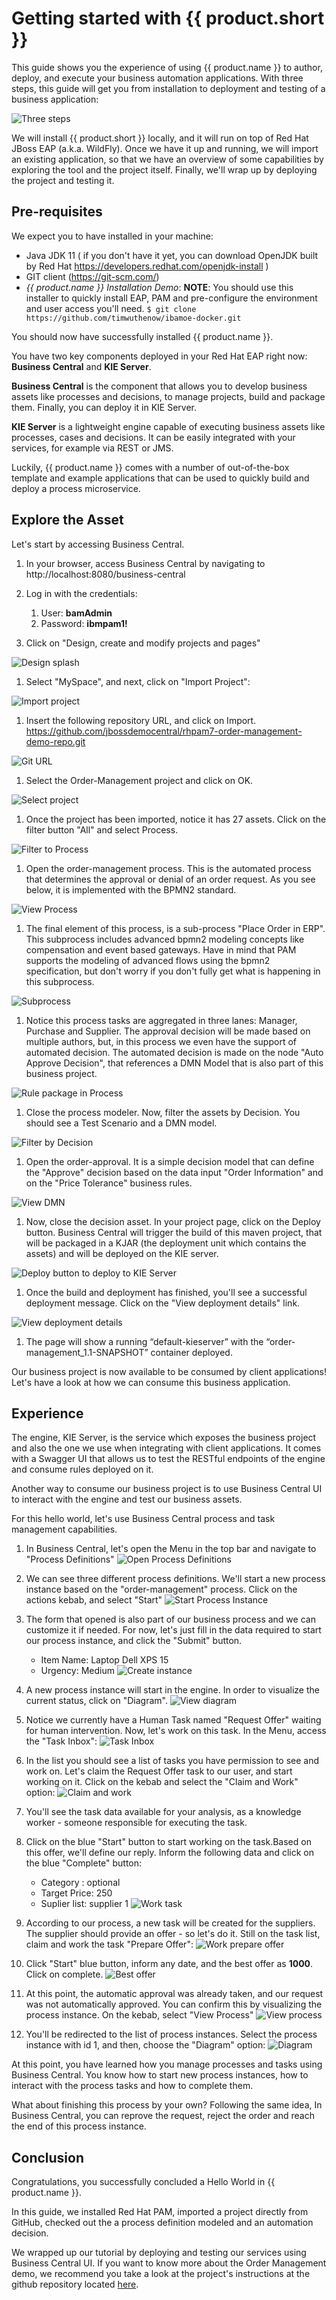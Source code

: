 # Getting started with {{ product.short }}

This guide shows you the experience of using {{ product.name }} to author, deploy, and execute your business automation applications. With three steps, this guide will get you from installation to deployment and testing of a business application:

![Three steps](../99_images/business_automation/order_management/01_try/3-steps.png)

We will install {{ product.short }} locally, and it will run on top of Red Hat JBoss EAP (a.k.a. WildFly). Once we have it up and running, we will import an existing application, so that we have an overview of some capabilities by exploring the tool and the project itself. Finally, we'll wrap up by deploying the project and testing it. 

## Pre-requisites

We expect you to have installed in your machine:

* Java JDK 11 ( if you don't have it yet, you can download OpenJDK built by Red Hat https://developers.redhat.com/openjdk-install )
* GIT client (https://git-scm.com/)
* *{{ product.name }} Installation Demo*:
  **NOTE**: You should use this installer to quickly install EAP, PAM and pre-configure the environment and user access you'll need.
  `$ git clone https://github.com/timwuthenow/ibamoe-docker.git`

You should now have successfully installed {{ product.name }}.

You have two key components deployed in your Red Hat EAP right now: **Business Central** and **KIE Server**. 

**Business Central** is the component that allows you to develop business assets like processes and decisions, to manage projects, build and package them. Finally, you can deploy it in KIE Server.

**KIE Server** is a lightweight engine capable of executing business assets like processes, cases and decisions. It can be easily integrated with your services, for example via REST or JMS.

Luckily, {{ product.name }} comes with a number of out-of-the-box template and example applications that can be used to quickly build and deploy a process microservice.

## Explore the Asset

Let's start by accessing Business Central.

1. In your browser, access Business Central by navigating to http://localhost:8080/business-central
1. Log in with the credentials:
   1. User: **bamAdmin**
   1. Password: **ibmpam1!**

1. Click on "Design, create and modify projects and pages"

![Design splash](../99_images/business_automation/order_management/01_try/pam-hw-1.png)

1. Select "MySpace", and next, click on "Import Project":

![Import project](../99_images/business_automation/order_management/01_try/pam-hw-2.png)

1. Insert the following repository URL, and click on Import.
https://github.com/jbossdemocentral/rhpam7-order-management-demo-repo.git

![Git URL](../99_images/business_automation/order_management/01_try/pam-hw-3.png)

1. Select the Order-Management project and click on OK.

![Select project](../99_images/business_automation/order_management/01_try/pam-hw-4.png)

1. Once the project has been imported, notice it has 27 assets. Click on the filter button "All" and select Process.

![Filter to Process](../99_images/business_automation/order_management/01_try/pam-hw-5.png)

1. Open the order-management process. This is the automated process that determines the approval or denial of an order request. As you see below, it is implemented with the BPMN2 standard.

![View Process](../99_images/business_automation/order_management/01_try/pam-hw-6.png)

1. The final element of this process, is a sub-process "Place Order in ERP". This subprocess includes advanced bpmn2 modeling concepts like compensation and event based gateways. Have in mind that PAM supports the modeling of advanced flows using the bpmn2 specification, but don't worry if you don't fully get what is happening in this subprocess.

![Subprocess](../99_images/business_automation/order_management/01_try/pam-hw-7.png)

1. Notice this process tasks are aggregated in three lanes: Manager, Purchase and Supplier. The approval decision will be made based on multiple authors, but, in this process we even have the support of automated decision. The automated decision is made on the node "Auto Approve Decision", that references a DMN Model that is also part of this business project.

![Rule package in Process](../99_images/business_automation/order_management/01_try/pam-hw-8.png)

1. Close the process modeler. Now, filter the assets by Decision. You should see a Test Scenario and a DMN model.

![Filter by Decision](../99_images/business_automation/order_management/01_try/pam-hw-9.png)

1. Open the order-approval. It is a simple decision model that can define the "Approve" decision based on the data input "Order Information" and on the "Price Tolerance" business rules.

![View DMN](../99_images/business_automation/order_management/01_try/pam-hw-10.png)

1. Now, close the decision asset. In your project page, click on the Deploy button. Business Central will trigger the build of this maven project, that will be packaged in a KJAR (the deployment unit which contains the assets) and will be deployed on the KIE server.

![Deploy button to deploy to KIE Server](../99_images/business_automation/order_management/01_try/pam-hw-11.png)

1. Once the build and deployment has finished, you'll see a successful deployment message. Click on the "View deployment details" link.

![View deployment details](../99_images/business_automation/order_management/01_try/pam-hw-12.png)

1. The page will show a running “default-kieserver” with the “order-management_1.1-SNAPSHOT” container deployed.

Our business project is now available to be consumed by client applications! Let's have a look at how we can consume this business application.

## Experience

The engine, KIE Server, is the service which exposes the business project and also the one we use when integrating with client applications. It comes with a Swagger UI that allows us to test the RESTful endpoints of the engine and consume rules deployed on it. 

Another way to consume our business project is to use Business Central UI to interact with the engine and test our business assets.

For this hello world, let's use Business Central process and task management capabilities.

1. In Business Central, let's open the Menu in the top bar and navigate to "Process Definitions"
    ![Open Process Definitions](../99_images/business_automation/order_management/01_try/pam-hw-13.png)

1. We can see three different process definitions. We'll start a new process instance based on the "order-management" process. Click on the actions kebab, and select "Start"
    ![Start Process Instance](../99_images/business_automation/order_management/01_try/pam-hw-14.png)

1. The form that opened is also part of our business process and we can customize it if needed. For now, let's just fill in the data required to start our process instance, and click the "Submit" button.
   * Item Name: Laptop Dell XPS 15
   * Urgency: Medium
    ![Create instance](../99_images/business_automation/order_management/01_try/pam-hw-15.png)

4. A new process instance will start in the engine. In order to visualize the current status, click on "Diagram".
    ![View diagram](../99_images/business_automation/order_management/01_try/pam-hw-16.png)

5. Notice we currently have a Human Task named "Request Offer" waiting for human intervention. Now, let's work on this task. In the Menu, access the "Task Inbox":
    ![Task Inbox](../99_images/business_automation/order_management/01_try/pam-hw-17.png)

6. In the list you should see a list of tasks you have permission to see and work on. Let's claim the Request Offer task to our user, and start working on it. Click on the kebab and select the "Claim and Work" option: 
    ![Claim and work](../99_images/business_automation/order_management/01_try/pam-hw-18.png)

7. You'll see the task data available for your analysis, as a knowledge worker - someone responsible for executing the task.

8. Click on the blue "Start" button to start working on the task.Based on this offer, we'll define our reply. Inform the following data and click on the blue "Complete" button:
   * Category : optional
   * Target Price: 250
   * Suplier list: supplier 1
    ![Work task](../99_images/business_automation/order_management/01_try/pam-hw-19.png)

9.  According to our process, a new task will be created for the suppliers. The supplier should provide an offer - so let's do it. Still on the task list, claim and work the task "Prepare Offer":
    ![Work prepare offer](../99_images/business_automation/order_management/01_try/pam-hw-20.png)

10. Click "Start" blue button, inform any date, and the best offer as **1000**. Click on complete.
    ![Best offer](../99_images/business_automation/order_management/01_try/pam-hw-21.png)

11. At this point, the automatic approval was already taken, and our request was not automatically approved. You can confirm this by visualizing the process instance. On the kebab, select "View Process"
    ![View process](../99_images/business_automation/order_management/01_try/pam-hw-22.png)

12. You'll be redirected to the list of process instances. Select the process instance with id 1, and then, choose the "Diagram" option:
    ![Diagram](../99_images/business_automation/order_management/01_try/pam-hw-23.png)

At this point, you have learned how you manage processes and tasks using Business Central. You know how to start new process instances, how to interact with the process tasks and how to complete them.

What about finishing this process by your own? Following the same idea, In Business Central, you can reprove the request, reject the order and reach the end of this process instance.

## Conclusion

Congratulations, you successfully concluded a Hello World in {{ product.name }}.

In this guide, we installed Red Hat PAM, imported a project directly from GitHub, checked out the a process definition modeled and an automation decision.

We wrapped up our tutorial by deploying and testing our services using Business Central UI. If you want to know more about the Order Management demo, we recommend you take a look at the project's instructions at the github repository located [here](https://github.com/jbossdemocentral/rhpam7-order-management-demo-repo).
